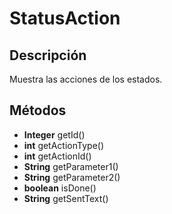 # StatusAction

## Descripción

Muestra las acciones de los estados.

## Métodos

- **Integer** getId()
- **int** getActionType()
- **int** getActionId()
- **String** getParameter1()
- **String** getParameter2()
- **boolean** isDone()
- **String** getSentText()
